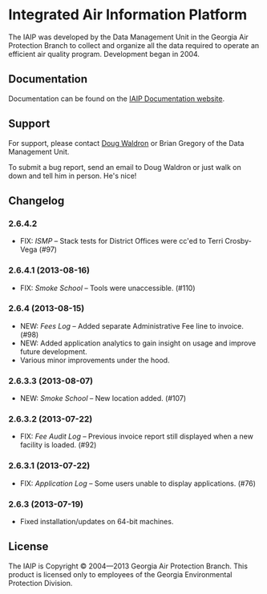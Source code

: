 Integrated Air Information Platform
===============================

The IAIP was developed by the Data Management Unit in the Georgia Air Protection Branch to collect and organize all the data required to operate an efficient air quality program. Development began in 2004.


Documentation
------------

Documentation can be found on the [IAIP Documentation website](https://sites.google.com/site/iaipdocs/).


Support
------

For support, please contact [Doug Waldron](tel:404-362-7134) or Brian Gregory of the Data Management Unit.

To submit a bug report, send an email to Doug Waldron or just walk on down and tell him in person. He's nice!


Changelog
--------
### 2.6.4.2

* FIX: *ISMP* – Stack tests for District Offices were cc'ed to Terri Crosby-Vega (#97)

### 2.6.4.1 (2013-08-16)

* FIX: *Smoke School* – Tools were unaccessible. (#110)

### 2.6.4 (2013-08-15)

* NEW: *Fees Log* – Added separate Administrative Fee line to invoice. (#98)
* NEW: Added application analytics to gain insight on usage and improve future development.
* Various minor improvements under the hood.

### 2.6.3.3 (2013-08-07)

* NEW: *Smoke School* – New location added. (#107)

### 2.6.3.2 (2013-07-22)

* FIX: *Fee Audit Log* – Previous invoice report still displayed when a new facility is loaded. (#92)

### 2.6.3.1 (2013-07-22)

* FIX: *Application Log* – Some users unable to display applications. (#76)

### 2.6.3 (2013-07-19)

* Fixed installation/updates on 64-bit machines.


License
------

The IAIP is Copyright © 2004—2013 Georgia Air Protection Branch. This product is licensed only to employees of the Georgia Environmental Protection Division.
